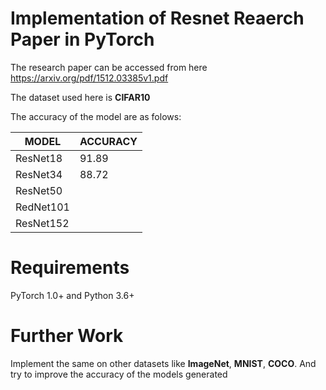 # Implementation of Resnet Reaerch Paper in PyTorch
 The research paper can be accessed from here https://arxiv.org/pdf/1512.03385v1.pdf
 
 The dataset used here is **CIFAR10**
 
 The accuracy of the model are as folows:
 
 | MODEL | ACCURACY |
 | ----- | -------- |
 | ResNet18 | 91.89 |
 | ResNet34 | 88.72 |
 | ResNet50 |      |
 | RedNet101 |      |
 | ResNet152 |      |

# Requirements
PyTorch 1.0+ and Python 3.6+

# Further Work 
Implement the same on other datasets like **ImageNet**, **MNIST**, **COCO**. And try to improve the accuracy of the models generated
